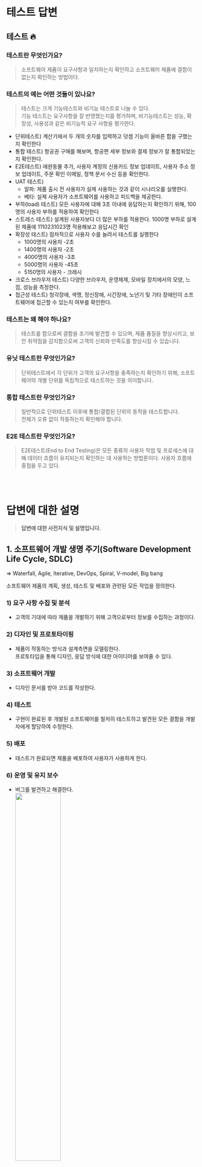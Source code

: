 # 테스트 답변

## 테스트 🔥

### 테스트란 무엇인가요?

> 소프트웨어 제품이 요구사항과 일치하는지 확인하고 소프트웨어 제품에 결함이 없는지 확인하는 방법이다.

### 테스트의 예는 어떤 것들이 있나요?

> 테스트는 크게 기능테스트와 비기능 테스트로 나눌 수 있다. <br />
> 기능 테스트는 요구사항을 잘 반영했는지를 평가하며, 비기능테스트는 성능, 확장성, 사용성과 같은 비기능적 요구 사항을 평가한다.

- 단위테스트) 계산기에서 두 개의 숫자를 입력하고 덧셈 기능이 올바른 합을 구했는지 확인한다
- 통합 테스트) 항공권 구매를 해보며, 항공편 세부 정보와 결제 정보가 잘 통합되었는지 확인한다.
- E2E테스트) 애완동물 추가, 사용자 계정의 신용카드 정보 업데이트, 사용자 주소 정보 업데이트, 주문 확인 이메일, 정책 문서 수신 등을 확인한다.
- UAT 테스트)
  - 알파: 제품 출시 전 사용자가 실제 사용하는 것과 같이 시나리오를 실행한다.
  - 베타: 실제 사용자가 소프트웨어를 사용하고 피드백을 제공한다.
- 부하(load) 테스트) 모든 사용자에 대해 3초 이내에 응답하는지 확인하기 위해, 100명의 사용자 부하를 적용하여 확인한다
- 스트레스 테스트) 설계된 사용자보다 더 많은 부하를 적용한다. 1000명 부하로 설계된 제품에 1110231023명 적용해보고 응답시간 확인
- 확장성 테스트) 점차적으로 사용자 수를 늘려서 테스트를 실행한다
  - 1000명의 사용자 -2초
  - 1400명의 사용자 -2초
  - 4000명의 사용자 -3초
  - 5000명의 사용자 -45초
  - 5150명의 사용자 - 크래시
- 크로스 브라우저 테스트) 다양한 브라우저, 운영체제, 모바일 장치에서의 모양, 느낌, 성능을 측정한다.
- 접근성 테스트) 청각장애, 색맹, 정신장애, 시간장애, 노년기 및 기타 장애인이 소프트웨어에 접근할 수 있는지 여부를 확인한다.


### 테스트는 왜 해야 하나요?

> 테스트를 함으로써 결함을 조기에 발견할 수 있으며, 제품 품질을 향상시키고, 보안 취약점을 감지함으로써 고객의 신뢰와 만족도를 향상시킬 수 있습니다.

### 유닛 테스트란 무엇인가요?

> 단위테스트에서 각 단위가 고객의 요구사항을 충족하는지 확인하기 위해, 소프트웨어의 개별 단위를 독립적으로 테스트하는 것을 의미합니다.

### 통합 테스트란 무엇인가요?

> 일반적으로 단위테스트 이후에 통합/결합된 단위의 동작을 테스트합니다. <br />
> 전체가 오류 없이 작동하는지 확인해야 합니다.

### E2E 테스트란 무엇인가요?

> E2E테스트(End to End Testing)은 모든 종류의 사용자 작업 및 프로세스에 대해 데이터 흐름이 유지되는지 확인하는 데 사용하는 방법론이다.
> 사용자 흐름에 중점을 두고 있다.

<br />
<br />

# 답변에 대한 설명

> **답변에 대한 사전지식 및 설명입니다.**
> <br />

## 1. 소프트웨어 개발 생명 주기(Software Development Life Cycle, SDLC)

=> Waterfall, Agile, Iterative, DevOps, Spiral, V-model, Big bang

소프트웨어 제품의 계획, 생성, 테스트 및 배포와 관련된 모든 작업을 정의한다.

### 1) 요구 사항 수집 및 분석<br />

- 고객의 기대에 따라 제품을 개발하기 위해 고객으로부터 정보를 수집하는 과정이다.

### 2) 디자인 및 프로토타이핑<br />

- 제품이 작동하는 방식과 설계측면을 모델링한다. <br />
  프로토타입을 통해 디자인, 응답 방식에 대한 아이디어를 보여줄 수 있다.

### 3) 소프트웨어 개발 <br />

- 디자인 문서를 받아 코드를 작성한다.

### 4) 테스트 <br />

- 구현이 완료된 후 개발된 소프트웨어를 철저히 테스트하고 발견된 모든 결함을 개발자에게 할당하여 수정한다.

### 5) 배포

- 테스트가 완료되면 제품을 배포하여 사용자가 사용하게 한다.

### 6) 운영 및 유지 보수

- 버그를 발견하고 해결한다.
  <br />
  <img src="https://myservername.com/img/other/30/sdlc-phases.jpg" width="50%" height="50%" />

<br /><br />

## 2. 테스트 📗

### 2.1. 테스트란 무엇인가요?

소프트웨어 제품이 요구사항과 일치하는지 확인하고 소프트웨어 제품에 결함이 없는지 확인하는 방법이다.
<br />
<br />

### 2.2. 테스트는 왜 해야 하나요?

1. 시간과 비용 절감
2. 인적 오류(Human error) 제거
3. 요구 사항을 충족시키기 위해 테스트 재사용 가능

> 코드 통합 이후 단계에서 버그가 감지되면 추적 및 해결이 어려워 비용과 시간이 늘어난다.<br />
> 나중에 코드를 리팩토링하고 여전히 올바르게 작동하는지 확인할 수 있다. <br />
> 다른 부분이 완료될 때까지 기다리지 않고 프로젝트의 일부를 테스트할 수 있다. <br />
> 테스트를 함으로써 결함을 조기에 발견할 수 있다. <br />
> 테스트를 통해 제품 품질을 향상시키고, 보안 취약점을 감지함으로써 고객의 신뢰와 만족도를 향상시킬 수 있다.

<br />
<br />

## 2.3. 테스트의 예는 어떤 것들이 있나요?

### 2.3.1. 기능 테스트

요구사항에 대해 소프트웨어 시스템을 검증하는 테스트이다. <br />
제품의 기능을 설명한다.

- 단위테스트(Unit Testing)
- 통합 테스트(Integration Testing)
- 기초안전성 테스트(Smoke Testing)
  - 프로그램의 중요 기능이 잘 돌아가는지
  - EX) 프로그램이 성공적으로 시작하는가?
- 사용자 수락테스트(User Acceptance Testing, UAT)
  - 최종 사용자의 요구사항을 충족하는지
- 상호운용성(Interoperability)
  - 다른 프로그래밍 구성 요소와 상호 작용할 수 있는지
    <br />

#### 화이트 박스 테스트에 해당한다

프로그램의 소스 코드를 사용하여 테스트를 설계하고 테스트하는 방법이다. 소프트웨어 내부의 구조와 작동을 검증한다. <br />
<img src="https://myservername.com/img/bug-defect-tracking/64/key-successful-unit-testing-how-developers-test-their-own-code-2.png">
<br />

### 2.3.2. 비기능 테스트 or 성능 테스트

특정 기능의 테스트와는 관련 없이 성능, 확장성, 사용성과 같은 비기능적 요구 사항과 관련이 있다. <br />
기능 테스트 후에 비기능 테스트를 수행하며 제품이 얼마나 잘 작동하는지를 설명한다.
=> LoadRunner, Jmeter

- 성능(Performance)
  - 컴퓨터, 네트워크, 소프트웨어 프로그램 또는 장치의 속도, 응답속도 등을 평가
- 내구성(Endurance)
  - 장기간에 걸쳐 예상되는 부하를 처리할 수 있는가
  - 잠재적인 메모리 누수 식별
    <br /> \* 메모리 누수 : 폐기된 메모리를 해제하지 못해 성능이 저하되거나 오류가 발생하는 현상
- 용량(Load)
  - 트래픽 양을 처리할 수 있는지
- 볼륨(Volume)
  - 명세에 정의된 최대 한도까지 자원을 활용하는 환경에서도 안정적으로 동작하는가
- 확장성 (Scalability)
  - 요구가 증가함에 따라 응답 시간 또는 처리량 목표를 계속 충족할 수 있는가
- 사용성 (Usability)
  - 대표 사용자와 함께 테스트
    <br />

#### 블랙 박스 테스트에 해당한다.

내부 코드 구조, 구현 세부 사항 및 내부 경로에 대한 지식 없이 소프트웨어 응용 프로그램의 기능을 테스트 하는 소프트웨어 테스팅 방법이다.

<img src="https://www.guru99.com/images/stories/blackbox.png" width = "40%" height="40%">

### 2.3.3. 유지보수

코드 수정, 업그레이드 또는 유지 관리 이후에 수행되며, 새 코드가 기존 코드에 영향을 미치지 않는지 확인한다.

- Regression

  - 코드 변경이 기존 기능에 부정적인 영향을 미치지 않았는지 확인

  <br />

## 3. 테스트 피라미드 🔺

소프트웨어 테스트를 3가지 범주로 그룹화하는 개념이다. <br />
피라미드의 아래쪽 부분은 자동화되어 빠르며, 위쪽으로 올라갈수록 수동 테스트 시나리오를 거치며, 테스트 횟수가 줄어든다.

<img src="https://global-uploads.webflow.com/619e15d781b21202de206fb5/6316d9f844c1d214873c6c9b_the-software-testing-pyramid.webp" width="80%" height="80%">

### 3.1. 단위테스트란 무엇인가요?

단위테스트에서 각 단위가 고객의 요구사항을 충족하는지 확인하기 위해, 소프트웨어의 개별 단위를 독립적으로 테스트하는 것을 의미합니다. <br />

- 개발자가 가능한 한 자주 실행하도록 권장함
- TDD 추천

#### 단위테스트하는 법

1. 단위 테스트 코드 작성
2. 단위 테스트 코드를 실행하여 시스템 요구 사항을 충족하는지 확인하십시오.
3. 소프트웨어 코드를 실행하여 결함과 코드가 시스템 요구 사항을 충족하는지 테스트합니다.
   <img src="https://myservername.com/img/bug-defect-tracking/64/key-successful-unit-testing-how-developers-test-their-own-code.jpg" width = "50%" height="50%"/>

### 3.2. 통합 테스트란 무엇인가요?

일반적으로 단위테스트 이후에 통합/결합된 단위의 동작을 테스트한다. <br />
다른 코드와 상호작용할 때 전체가 오류 없이 작동하는지 테스트한다. <br />
코드와 외부의 요소(데이터베이스, API)등의 범위일 수 있다. : 외부종속성 O

### 3.3. E2E 테스트란 무엇인가요?

E2E테스트(End to End Testing)은 모든 종류의 사용자 작업 및 프로세스에 대해 데이터 흐름이 유지되는지 확인하는 데 사용하는 방법론이다. <br />
사용자의 실제 행동을 시뮬레이션한다. 또한, 더 자세한 테스트 사례를 추가하여 테스트 범위를 확장한다. <br />
실행하는 데 가장 오랜 시간이 걸린다. 외부 종속성과 통신해야 하므로 병목 현상이 발생할 수 있다. <br />

- 병목 현상 : 최대 성능의 차이로 인해 한 구성 요소가 다른 요소의 잠재 성능을 제한하는 것.

#### 3.3.1. E2E 테스트 예시

1. 은행 시스템에 로그인 <br />
2. 계좌 잔액 확인 <br />
3. 귀하의 계좌에서 다른 은행 계좌로 일정 금액을 이체합니다(제3 자 하위 시스템). <br />
4. 최근 계정 잔액 확인 <br />
5. 애플리케이션 로그아웃 <br />

##### 로그인 페이지

- 잘못된 사용자 이름 및 암호
- 유효한 사용자 이름과 비밀번호로 확인 중
- 비밀번호 강도 검사
- 오류 메시지 확인

##### 잔액

- 24시간 후 현재 잔액을 확인하세요. (다른 은행으로 송금하는 경우)
- 이체 금액이 현재 잔액보다 큰 경우 오류 메시지 확인

##### 테스트 시나리오 구축

정의된 사용자 기능에 대한 테스트 시나리오 구축

- 시스템에 로그인
- 은행 잔고 확인
- 은행 잔고 금액 이체

---

## 참고자료

- What is Software Testing? Definition : https://www.guru99.com/software-testing-introduction-importance.html
- software testing : https://www.techtarget.com/whatis/definition/software-testing
- white box testing : https://www.techtarget.com/searchsoftwarequality/definition/white-box
- Why is Testing Necessary? : https://www.toolsqa.com/software-testing/istqb/why-is-testing-necessary/
- 통합 테스트 : https://ko.myservername.com/what-is-integration-testing
- E2E 테스트 : https://circleci.com/blog/what-is-end-to-end-testing/
- Why Is Software Testing Important? : https://www.jcommerce.eu/jpro/articles/software-testing
- What is Functional Testing? Types & Examples : https://www.guru99.com/functional-testing.html
- The Testing Pyramid : https://www.headspin.io/blog/the-testing-pyramid-simplified-for-one-and-all
- The Testing Pyramid & How to Use It : https://www.perfecto.io/blog/testing-pyramid
- Types Of Software Testing: https://www.softwaretestinghelp.com/types-of-software-testing/#1_Unit_Testing